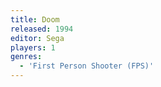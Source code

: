 ```yaml
---
title: Doom
released: 1994
editor: Sega
players: 1
genres:
  - 'First Person Shooter (FPS)'
---
```

